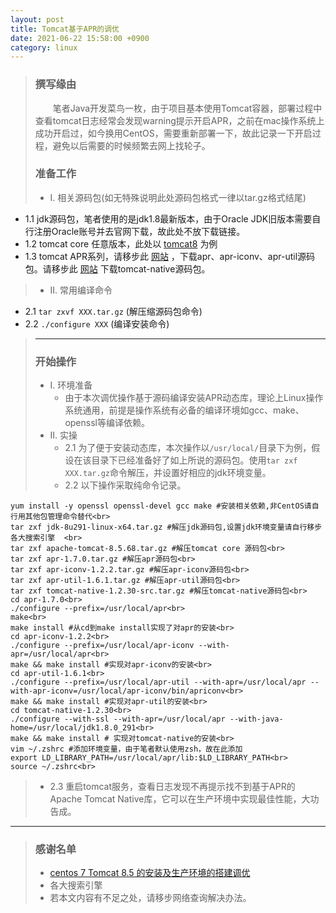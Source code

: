 ```yaml
---
layout: post
title: Tomcat基于APR的调优
date: 2021-06-22 15:58:00 +0900
category: linux
---
```


> ### 撰写缘由
> &emsp;&emsp;笔者Java开发菜鸟一枚，由于项目基本使用Tomcat容器，部署过程中查看tomcat日志经常会发现warning提示开启APR，之前在mac操作系统上成功开启过，如今换用CentOS，需要重新部署一下，故此记录一下开启过程，避免以后需要的时候频繁去网上找轮子。
> ### 准备工作
> - Ⅰ. 相关源码包(如无特殊说明此处源码包格式一律以tar.gz格式结尾)
   - 1.1 jdk源码包，笔者使用的是jdk1.8最新版本，由于Oracle JDK旧版本需要自行注册Oracle账号并去官网下载，故此处不放下载链接。
   - 1.2 tomcat core 任意版本，此处以 [tomcat8](https://mirrors.tuna.tsinghua.edu.cn/apache/tomcat/tomcat-8/v8.5.68/bin/apache-tomcat-8.5.68.tar.gz) 为例
   - 1.3 tomcat APR系列，请移步此 [网站](https://mirrors.ustc.edu.cn/apache/apr/) ，下载apr、apr-iconv、apr-util源码包。请移步此 [网站](https://mirrors.ustc.edu.cn/apache/tomcat/tomcat-connectors/native/1.2.30/source/) 下载tomcat-native源码包。
> - Ⅱ. 常用编译命令
   - 2.1 ```tar zxvf XXX.tar.gz``` (解压缩源码包命令)
   - 2.2 ```./configure XXX``` (编译安装命令)

> ---
> ### 开始操作
> - Ⅰ. 环境准备
>   - 由于本次调优操作基于源码编译安装APR动态库，理论上Linux操作系统通用，前提是操作系统有必备的编译环境如gcc、make、openssl等编译依赖。
> - Ⅱ. 实操
>   - 2.1 为了便于安装动态库，本次操作以```/usr/local/```目录下为例，假设在该目录下已经准备好了如上所说的源码包。使用```tar zxf XXX.tar.gz```命令解压，并设置好相应的jdk环境变量。
>   - 2.2 以下操作采取纯命令记录。<br />
> 
    yum install -y openssl openssl-devel gcc make #安装相关依赖,非CentOS请自行用其他包管理命令替代<br>
    tar zxf jdk-8u291-linux-x64.tar.gz #解压jdk源码包,设置jdk环境变量请自行移步各大搜索引擎  <br>
    tar zxf apache-tomcat-8.5.68.tar.gz #解压tomcat core 源码包<br>
    tar zxf apr-1.7.0.tar.gz #解压apr源码包<br>
    tar zxf apr-iconv-1.2.2.tar.gz #解压apr-iconv源码包<br>
    tar zxf apr-util-1.6.1.tar.gz #解压apr-util源码包<br>
    tar zxf tomcat-native-1.2.30-src.tar.gz #解压tomcat-native源码包<br>
    cd apr-1.7.0<br>
    ./configure --prefix=/usr/local/apr<br>
    make<br>
    make install #从cd到make install实现了对apr的安装<br>
    cd apr-iconv-1.2.2<br>
    ./configure --prefix=/usr/local/apr-iconv --with-apr=/usr/local/apr<br>
    make && make install #实现对apr-iconv的安装<br>
    cd apr-util-1.6.1<br>
    ./configure --prefix=/usr/local/apr-util --with-apr=/usr/local/apr --with-apr-iconv=/usr/local/apr-iconv/bin/apriconv<br>
    make && make install #实现对apr-util的安装<br>
    cd tomcat-native-1.2.30<br>
    ./configure --with-ssl --with-apr=/usr/local/apr --with-java-home=/usr/local/jdk1.8.0_291<br>
    make && make install # 实现对tomcat-native的安装<br>
    vim ~/.zshrc #添加环境变量，由于笔者默认使用zsh，故在此添加
    export LD_LIBRARY_PATH=/usr/local/apr/lib:$LD_LIBRARY_PATH<br>
    source ~/.zshrc<br>
>   - 2.3 重启tomcat服务，查看日志发现不再提示找不到基于APR的Apache Tomcat Native库，它可以在生产环境中实现最佳性能，大功告成。

---

> ### 感谢名单
> - [centos 7 Tomcat 8.5 的安装及生产环境的搭建调优](https://www.cnblogs.com/busigulang/articles/8529719.html)
> - 各大搜索引擎
> - 若本文内容有不足之处，请移步网络查询解决办法。


    
